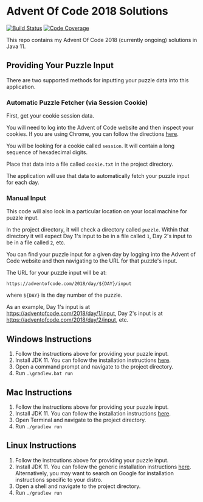 # Advent Of Code 2018 Solutions

[![Build Status](https://travis-ci.org/akaritakai/AdventOfCode2018.svg)](https://travis-ci.org/akaritakai/AdventOfCode2018)
[![Code Coverage](https://img.shields.io/codecov/c/github/akaritakai/AdventOfCode.svg)](https://codecov.io/gh/akaritakai/AdventOfCode2018)

This repo contains my Advent Of Code 2018 (currently ongoing) solutions in Java 11.

## Providing Your Puzzle Input

There are two supported methods for inputting your puzzle data into this application.

### Automatic Puzzle Fetcher (via Session Cookie)

First, get your cookie session data.

You will need to log into the Advent of Code website and then inspect your cookies.
If you are using Chrome, you can follow the directions [here](https://developers.google.com/web/tools/chrome-devtools/manage-data/cookies).

You will be looking for a cookie called `session`. It will contain a long sequence of hexadecimal digits.

Place that data into a file called `cookie.txt` in the project directory.

The application will use that data to automatically fetch your puzzle input for each day.

### Manual Input

This code will also look in a particular location on your local machine for puzzle input.

In the project directory, it will check a directory called `puzzle`.
Within that directory it will expect Day 1's input to be in a file called `1`, Day 2's input to be in a file called `2`, etc.
 
You can find your puzzle input for a given day by logging into the Advent of Code website and then navigating to the URL
for that puzzle's input.

The URL for your puzzle input will be at:
```
https://adventofcode.com/2018/day/${DAY}/input
```
where `${DAY}` is the day number of the puzzle.

As an example, Day 1's input is at https://adventofcode.com/2018/day/1/input,
Day 2's input is at https://adventofcode.com/2018/day/2/input, etc.

## Windows Instructions

1. Follow the instructions above for providing your puzzle input. 
2. Install JDK 11. You can follow the installation instructions [here](https://docs.oracle.com/en/java/javase/11/install/installation-jdk-microsoft-windows-platforms.html).
3. Open a command prompt and navigate to the project directory.
4. Run `.\gradlew.bat run`

## Mac Instructions

1. Follow the instructions above for providing your puzzle input. 
2. Install JDK 11. You can follow the installation instructions [here](https://docs.oracle.com/en/java/javase/11/install/installation-jdk-macos.html). 
3. Open Terminal and navigate to the project directory.
4. Run `./gradlew run`


## Linux Instructions

1. Follow the instrcutions above for providing your puzzle input.
2. Install JDK 11. You can follow the generic installation instructions [here](https://docs.oracle.com/en/java/javase/11/install/installation-jdk-linux-platforms.html).
   Alternatively, you may want to search on Google for installation instructions specific to your distro.
3. Open a shell and navigate to the project directory.
4. Run `./gradlew run`




